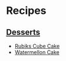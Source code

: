 # Recipes
## [Desserts](desserts)
- [Rubiks Cube Cake](desserts/rubiks_cube_cake)
- [Watermellon Cake](desserts/watermellon_cake)
